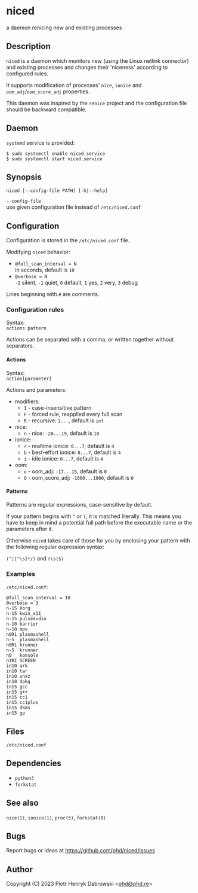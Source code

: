 niced
=====

<!--
    Copyright (C) 2023 Piotr Henryk Dabrowski <phd@phd.re>

    This program is free software: you can redistribute it and/or modify
    it under the terms of the GNU General Public License as published by
    the Free Software Foundation, either version 3 of the License, or
    (at your option) any later version.

    This program is distributed in the hope that it will be useful,
    but WITHOUT ANY WARRANTY; without even the implied warranty of
    MERCHANTABILITY or FITNESS FOR A PARTICULAR PURPOSE.  See the
    GNU General Public License for more details.

    You should have received a copy of the GNU General Public License
    along with this program.  If not, see <https://www.gnu.org/licenses/>.
-->

a daemon renicing new and existing processes

Description
-----------

`niced` is a daemon which monitors new (using the Linux netlink connector) and
existing processes and changes their 'niceness' according to configured rules.

It supports modification of processes' `nice`, `ionice` and
`oom_adj`/`oom_score_adj` properties.

This daemon was inspired by the `renice` project and the configuration file
should be backward compatible.

Daemon
------

`systemd` service is provided:

    $ sudo systemctl enable niced.service
    $ sudo systemctl start niced.service

Synopsis
--------

`niced [--config-file PATH] [-h|--help]`

`--config-file`<br>
use given configuration file instead of `/etc/niced.conf`

Configuration
-------------

Configuration is stored in the `/etc/niced.conf` file.

Modifying `niced` behavior:

- `@full_scan_interval = N`<br>
  in seconds, default is `10`
- `@verbose = N`<br>
  `-2` silent, `-1` quiet, `0` default, `1` yes, `2` very, `3` debug

Lines beginning with `#` are comments.

### Configuration rules

Syntax:<br>
`actions pattern`

Actions can be separated with a comma, or written together without separators.

#### Actions

Syntax:<br>
`action[parameter]`

Actions and parameters:

- modifiers:
    - `I` - case-insensitive pattern
    - `F` - forced rule, reapplied every full scan
    - `R` - recursive: `1...`, default is `inf`
- nice:
    - `n` - nice: `-20...19`, default is `10`
- ionice:
    - `r` - realtime ionice: `0...7`, default is `4`
    - `b` - best-effort ionice: `0...7`, default is `4`
    - `i` - idle ionice: `0...7`, default is `4`
- oom:
    - `o` - oom_adj: `-17...15`, default is `0`
    - `O` - oom_score_adj: `-1000...1000`, default is `0`

#### Patterns

Patterns are regular expressions, case-sensitive by default.

If your pattern begins with `^` or `(`, it is matched literally. This means you
have to keep in mind a potential full path before the executable name or the
parameters after it.

Otherwise `niced` takes care of those for you by enclosing your pattern with the
following regular expression syntax:

`(^|[^\s]*/)` and `(\s|$)`

### Examples

`/etc/niced.conf`:

```
@full_scan_interval = 10
@verbose = 3
n-15 Xorg
n-15 kwin_x11
n-15 pulseaudio
n-10 barrier
n-10 mpv
n0R1 plasmashell
n-5  plasmashell
n0R1 krunner
n-5  krunner
n0   konsole
n1RI SCREEN
in10 ark
in10 tar
in10 unxz
in10 dpkg
in15 gcc
in15 g++
in15 cc1
in15 cc1plus
in15 dkms
in15 gp
```

Files
-----

`/etc/niced.conf`

Dependencies
------------

- `python3`
- `forkstat`

See also
--------

`nice(1)`, `ionice(1)`, `proc(5)`, `forkstat(8)`

Bugs
----

Report bugs or ideas at https://github.com/phd/niced/issues

Author
------

Copyright (C) 2023 Piotr Henryk Dabrowski &lt;phd@phd.re&gt;
